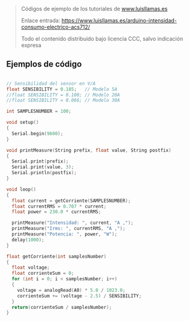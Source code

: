 > Códigos de ejemplo de los tutoriales de www.luisllamas.es
>
> Enlace entrada: https://www.luisllamas.es/arduino-intensidad-consumo-electrico-acs712/
>
> Todo el contenido distribuido bajo licencia CCC, salvo indicación expresa


## Ejemplos de código
```cpp
// Sensibilidad del sensor en V/A
float SENSIBILITY = 0.185;   // Modelo 5A
//float SENSIBILITY = 0.100; // Modelo 20A
//float SENSIBILITY = 0.066; // Modelo 30A

int SAMPLESNUMBER = 100;

void setup() 
{
  Serial.begin(9600);
}

void printMeasure(String prefix, float value, String postfix)
{
  Serial.print(prefix);
  Serial.print(value, 3);
  Serial.println(postfix);
}

void loop()
{
  float current = getCorriente(SAMPLESNUMBER);
  float currentRMS = 0.707 * current;
  float power = 230.0 * currentRMS;

  printMeasure("Intensidad: ", current, "A ,");
  printMeasure("Irms: ", currentRMS, "A ,");
  printMeasure("Potencia: ", power, "W");
  delay(1000);
}

float getCorriente(int samplesNumber)
{
  float voltage;
  float corrienteSum = 0;
  for (int i = 0; i < samplesNumber; i++)
  {
    voltage = analogRead(A0) * 5.0 / 1023.0;
    corrienteSum += (voltage - 2.5) / SENSIBILITY;
  }
  return(corrienteSum / samplesNumber);
}
```



